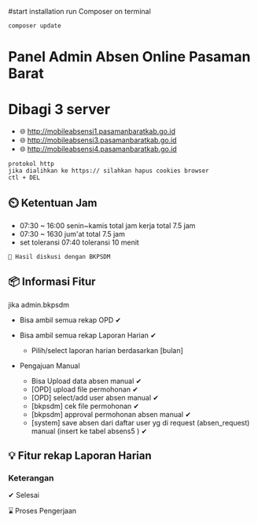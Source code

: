 #start  installation
run Composer on terminal

```
composer update
```

# Panel Admin Absen Online Pasaman Barat
# Dibagi 3 server  
  - 🌐 http://mobileabsensi1.pasamanbaratkab.go.id
  - 🌐 http://mobileabsensi3.pasamanbaratkab.go.id
  - 🌐 http://mobileabsensi4.pasamanbaratkab.go.id

```
protokol http
jika dialihkan ke https:// silahkan hapus cookies browser
ctl + DEL
```

## ⏲️ Ketentuan Jam
 - 07:30 ~ 16:00 senin~kamis total jam kerja total 7.5 jam
 - 07:30 ~ 1630 jum'at total 7.5 jam
 - set toleransi 07:40 toleransi  10 menit


```
📓 Hasil diskusi dengan BKPSDM
```

## 📦 Informasi Fitur 
  jika admin.bkpsdm
  - Bisa ambil semua rekap OPD ✔
  - Bisa ambil semua rekap Laporan Harian ✔
    - Pilih/select laporan harian berdasarkan [bulan]
    
  - Pengajuan Manual  
    - Bisa Upload data absen manual ✔
    - [OPD] upload file permohonan ✔
    - [OPD] select/add user absen manual ✔
    - [bkpsdm] cek file permohonan ✔
    - [bkpsdm] approval permohonan absen manual ✔
    - [system] save absen dari daftar user yg di request (absen_request) manual (insert ke tabel absens5 ) ✔


## 💡 Fitur rekap Laporan Harian


### Keterangan
✔ Selesai

⌛ Proses Pengerjaan

